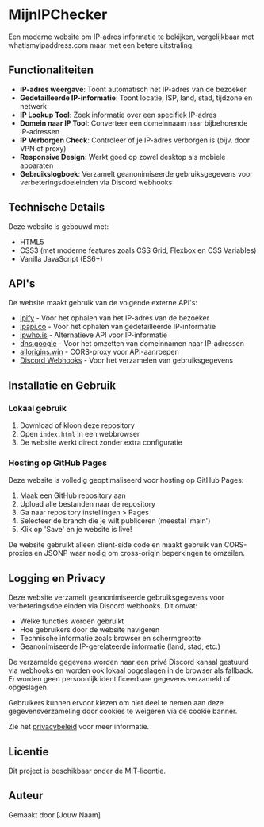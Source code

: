 # MijnIPChecker

Een moderne website om IP-adres informatie te bekijken, vergelijkbaar met whatismyipaddress.com maar met een betere uitstraling.

## Functionaliteiten

- **IP-adres weergave**: Toont automatisch het IP-adres van de bezoeker
- **Gedetailleerde IP-informatie**: Toont locatie, ISP, land, stad, tijdzone en netwerk
- **IP Lookup Tool**: Zoek informatie over een specifiek IP-adres
- **Domein naar IP Tool**: Converteer een domeinnaam naar bijbehorende IP-adressen
- **IP Verborgen Check**: Controleer of je IP-adres verborgen is (bijv. door VPN of proxy)
- **Responsive Design**: Werkt goed op zowel desktop als mobiele apparaten
- **Gebruikslogboek**: Verzamelt geanonimiseerde gebruiksgegevens voor verbeteringsdoeleinden via Discord webhooks

## Technische Details

Deze website is gebouwd met:
- HTML5
- CSS3 (met moderne features zoals CSS Grid, Flexbox en CSS Variables)
- Vanilla JavaScript (ES6+)

## API's

De website maakt gebruik van de volgende externe API's:
- [ipify](https://api.ipify.org) - Voor het ophalen van het IP-adres van de bezoeker
- [ipapi.co](https://ipapi.co) - Voor het ophalen van gedetailleerde IP-informatie
- [ipwho.is](https://ipwho.is) - Alternatieve API voor IP-informatie
- [dns.google](https://dns.google) - Voor het omzetten van domeinnamen naar IP-adressen
- [allorigins.win](https://allorigins.win) - CORS-proxy voor API-aanroepen
- [Discord Webhooks](https://discord.com/developers/docs/resources/webhook) - Voor het verzamelen van gebruiksgegevens

## Installatie en Gebruik

### Lokaal gebruik

1. Download of kloon deze repository
2. Open `index.html` in een webbrowser
3. De website werkt direct zonder extra configuratie

### Hosting op GitHub Pages

Deze website is volledig geoptimaliseerd voor hosting op GitHub Pages:

1. Maak een GitHub repository aan
2. Upload alle bestanden naar de repository
3. Ga naar repository instellingen > Pages
4. Selecteer de branch die je wilt publiceren (meestal 'main')
5. Klik op 'Save' en je website is live!

De website gebruikt alleen client-side code en maakt gebruik van CORS-proxies en JSONP waar nodig om cross-origin beperkingen te omzeilen.

## Logging en Privacy

Deze website verzamelt geanonimiseerde gebruiksgegevens voor verbeteringsdoeleinden via Discord webhooks. Dit omvat:

- Welke functies worden gebruikt
- Hoe gebruikers door de website navigeren
- Technische informatie zoals browser en schermgrootte
- Geanonimiseerde IP-gerelateerde informatie (land, stad, etc.)

De verzamelde gegevens worden naar een privé Discord kanaal gestuurd via webhooks en worden ook lokaal opgeslagen in de browser als fallback. Er worden geen persoonlijk identificeerbare gegevens verzameld of opgeslagen.

Gebruikers kunnen ervoor kiezen om niet deel te nemen aan deze gegevensverzameling door cookies te weigeren via de cookie banner.

Zie het [privacybeleid](privacy.html) voor meer informatie.

## Licentie

Dit project is beschikbaar onder de MIT-licentie.

## Auteur

Gemaakt door [Jouw Naam] 